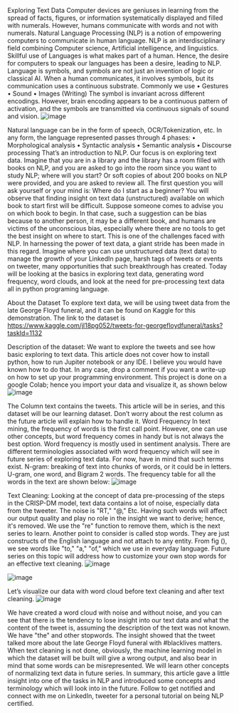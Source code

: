 Exploring Text Data
Computer devices are geniuses in learning from the spread of facts, figures, or information systematically displayed and filled with numerals. 
However, humans communicate with words and not with numerals. Natural Language Processing (NLP) is a notion of empowering computers to communicate in human language. NLP is an interdisciplinary field combining Computer science, Artificial intelligence, and linguistics. Skillful use of Languages is what makes part of a human. Hence, the desire for computers to speak our languages has been a desire, leading to NLP.
Language is symbols, and symbols are not just an invention of logic or classical AI. When a human communicates, it involves symbols, but its communication uses a continuous substrate. Commonly we use
•	Gestures
•	Sound
•	Images (Writing)
The symbol is invariant across different encodings.
However, brain encoding appears to be a continuous pattern of activation, and the symbols are transmitted via continuous signals of sound and vision. 
![image](https://user-images.githubusercontent.com/66043834/133356017-5ff6ed1d-e632-42c1-9bae-573653999ed0.png)


Natural language can be in the form of speech, OCR/Tokenization, etc. In any form, the language represented passes through 4 phases:
•	Morphological analysis
•	Syntactic analysis
•	Semantic analysis
•	Discourse processing
That’s an introduction to NLP. Our focus is on exploring text data. Imagine that you are in a library and the library has a room filled with books on NLP, and you are asked to go into the room since you want to study NLP; where will you start? Or soft copies of about 200 books on NLP were provided, and you are asked to review all. The first question you will ask yourself or your mind is: Where do I start as a beginner?
You will observe that finding insight on text data (unstructured) available on which book to start first will be difficult. Suppose someone comes to advise you on which book to begin. In that case, such a suggestion can be bias because to another person, it may be a different book, and humans are victims of the unconscious bias, especially where there are no tools to get the best insight on where to start. This is one of the challenges faced with NLP. In harnessing the power of text data, a giant stride has been made in this regard. Imagine where you can use unstructured data (text data) to manage the growth of your LinkedIn page, harsh tags of tweets or events on tweeter, many opportunities that such breakthrough has created. Today will be looking at the basics in exploring text data, generating word frequency, word clouds, and look at the need for pre-processing text data all in python programing language.

About the Dataset
To explore text data, we will be using tweet data from the late George Floyd funeral, and it can be found on Kaggle for this demonstration. The link to the dataset is https://www.kaggle.com/jl18pg052/tweets-for-georgefloydfuneral/tasks?taskId=1132

Description of the dataset: 
We want to explore the tweets and see how basic exploring to text data. This article does not cover how to install python, how to run Jupiter notebook or any IDE. I believe you would have known how to do that. In any case, drop a comment if you want a write-up on how to set up your programming environment.  This project is  done on a google Colab; hence you import your data and visualize it, as shown below
![image](https://user-images.githubusercontent.com/66043834/133355839-db77dd2f-6c1a-4b9f-8643-74066b1acaa3.png)

 
The Column text contains the tweets. This article will be in series, and this dataset will be our learning dataset. Don’t worry about the rest column as the future article will explain how to handle it.
Word Frequency
In text mining, the frequency of words is the first call point. However, one can use other concepts, but word frequency comes in handy but is not always the best option. Word frequency is mostly used in sentiment analysis. There are different terminologies associated with word frequency which will see in future series of exploring text data. For now, have in mind that such terms exist.
N-gram: breaking of text into chunks of words, or it could be in letters. U-gram, one word, and Bigram 2 words.
The frequency table for all the words in the text are shown below:
 ![image](https://user-images.githubusercontent.com/66043834/133355851-cf005def-0c0c-4a53-96b9-aaa6ee1f3b32.png)


Text Cleaning:
Looking at the concept of data pre-processing of the steps in the CRISP-DM model, text data contains a lot of noise, especially data from the tweeter. The noise is "RT," "@," Etc. Having such words will affect our output quality and play no role in the insight we want to derive; hence, it's removed. We use the "re" function to remove them, which is the next series to learn. 
Another point to consider is called stop words. They are just constructs of the English language and not attach to any entity. From fig (), we see words like "to," "a," "of," which we use in everyday language. Future series on this topic will address how to customize your own stop words for an effective text cleaning.
![image](https://user-images.githubusercontent.com/66043834/133355871-6610878f-cf0e-4ab4-b352-54db70132304.png)

 ![image](https://user-images.githubusercontent.com/66043834/133355878-02093f2f-2a97-417d-8915-5be4b02b5520.png)

 
Let’s visualize our data with word cloud before text cleaning and after text cleaning.
![image](https://user-images.githubusercontent.com/66043834/133355898-93b27d34-08f9-45a7-8465-26cca7f7464f.png)

           


We have created a word cloud with noise and without noise, and you can see that there is the tendency to lose insight into our text data and what the content of the tweet is, assuming the description of the text was not known. We have "the" and other stopwords.
The insight showed that the tweet talked more about the late George Floyd funeral with #blacklives matters. 
When text cleaning is not done, obviously, the machine learning model in which the dataset will be built will give a wrong output, and also bear in mind that some words can be misrepresented. We will learn other concepts of normalizing text data in future series.
In summary, this article gave a little insight into one of the tasks in NLP and introduced some concepts and terminology which will look into in the future. Follow to get notified and connect with me on LinkedIn, tweeter for a personal tutorial on being NLP certified.

